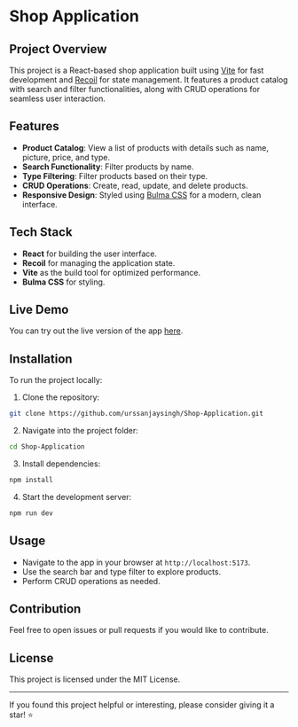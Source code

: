 # Shop Application

## Project Overview

This project is a React-based shop application built using [Vite](https://vitejs.dev/) for fast development and [Recoil](https://recoiljs.org/) for state management. It features a product catalog with search and filter functionalities, along with CRUD operations for seamless user interaction.

## Features

-   **Product Catalog**: View a list of products with details such as name, picture, price, and type.
-   **Search Functionality**: Filter products by name.
-   **Type Filtering**: Filter products based on their type.
-   **CRUD Operations**: Create, read, update, and delete products.
-   **Responsive Design**: Styled using [Bulma CSS](https://bulma.io/) for a modern, clean interface.

## Tech Stack

-   **React** for building the user interface.
-   **Recoil** for managing the application state.
-   **Vite** as the build tool for optimized performance.
-   **Bulma CSS** for styling.

## Live Demo

You can try out the live version of the app [here](https://shop-application-9ng4.onrender.com).

## Installation

To run the project locally:

1. Clone the repository:

```bash
git clone https://github.com/urssanjaysingh/Shop-Application.git
```

2. Navigate into the project folder:

```bash
cd Shop-Application
```

3. Install dependencies:

```bash
npm install
```

4. Start the development server:

```bash
npm run dev
```

## Usage

-   Navigate to the app in your browser at `http://localhost:5173`.
-   Use the search bar and type filter to explore products.
-   Perform CRUD operations as needed.

## Contribution

Feel free to open issues or pull requests if you would like to contribute.

## License

This project is licensed under the MIT License.

---

If you found this project helpful or interesting, please consider giving it a star! ⭐
